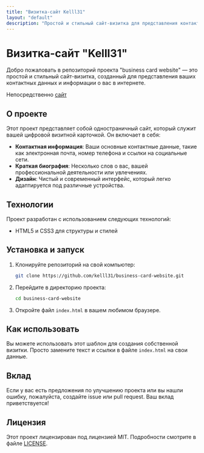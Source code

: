 ```yaml
---
title: "Визитка-сайт Kelll31"
layout: "default"
description: "Простой и стильный сайт-визитка для представления контактных данных и информации в интернете."
---
```


# Визитка-сайт "Kelll31"

Добро пожаловать в репозиторий проекта "business card website" — это простой и стильный сайт-визитка, созданный для представления ваших контактных данных и информации о вас в интернете.

Непосредственно [сайт](https://kelll31.github.io/business-card-website/)

## О проекте

Этот проект представляет собой одностраничный сайт, который служит вашей цифровой визитной карточкой. Он включает в себя:

- **Контактная информация**: Ваши основные контактные данные, такие как электронная почта, номер телефона и ссылки на социальные сети.
- **Краткая биография**: Несколько слов о вас, вашей профессиональной деятельности или увлечениях.
- **Дизайн**: Чистый и современный интерфейс, который легко адаптируется под различные устройства.

## Технологии

Проект разработан с использованием следующих технологий:

- HTML5 и CSS3 для структуры и стилей

## Установка и запуск

1. Клонируйте репозиторий на свой компьютер:
   ```bash
   git clone https://github.com/kelll31/business-card-website.git
   ```

2. Перейдите в директорию проекта:
   ```bash
   cd business-card-website
   ```

3. Откройте файл `index.html` в вашем любимом браузере.

## Как использовать

Вы можете использовать этот шаблон для создания собственной визитки. Просто замените текст и ссылки в файле `index.html` на свои данные.

## Вклад

Если у вас есть предложения по улучшению проекта или вы нашли ошибку, пожалуйста, создайте issue или pull request. Ваш вклад приветствуется!

## Лицензия

Этот проект лицензирован под лицензией MIT. Подробности смотрите в файле [LICENSE](LICENSE).
